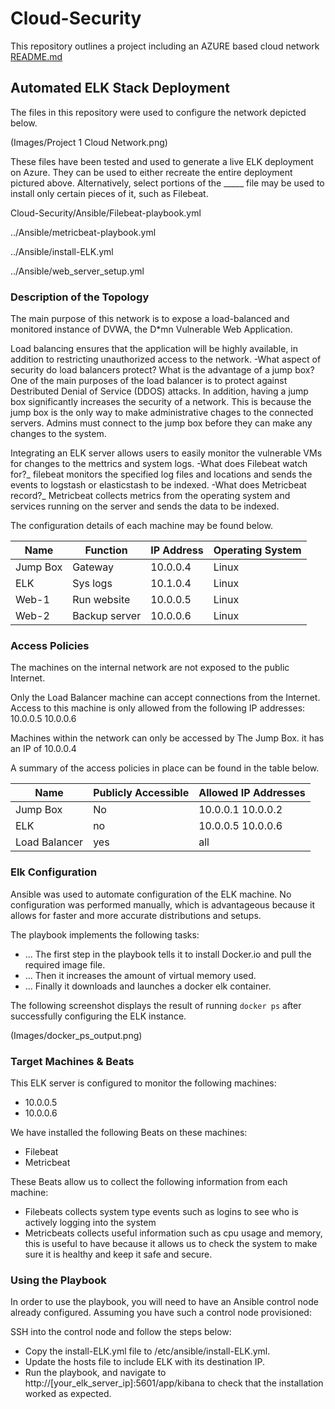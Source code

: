 # Cloud-Security
This repository outlines a project including an AZURE based cloud network
[README.md](https://github.com/Stattixz/Cloud-Security/files/7200466/README.md)
## Automated ELK Stack Deployment

The files in this repository were used to configure the network depicted below.

(Images/Project 1 Cloud Network.png)

These files have been tested and used to generate a live ELK deployment on Azure. They can be used to either recreate the entire deployment pictured above. Alternatively, select portions of the _____ file may be used to install only certain pieces of it, such as Filebeat.

Cloud-Security/Ansible/Filebeat-playbook.yml

../Ansible/metricbeat-playbook.yml

../Ansible/install-ELK.yml

../Ansible/web_server_setup.yml


### Description of the Topology

The main purpose of this network is to expose a load-balanced and monitored instance of DVWA, the D*mn Vulnerable Web Application.

Load balancing ensures that the application will be highly available, in addition to restricting unauthorized access to the network.
-What aspect of security do load balancers protect? What is the advantage of a jump box?
   One of the main purposes of the load balancer is to protect against Destributed Denial of Service (DDOS) attacks. In addition, having a jump box significantly increases the security of a network. This is because the jump box is the only way to make administrative chages to the connected servers. Admins must connect to the jump box before they can make any changes to the system.

Integrating an ELK server allows users to easily monitor the vulnerable VMs for changes to the mettrics and system logs.
-What does Filebeat watch for?_ filebeat monitors the specified log files and locations and sends the events to logstash or elasticstash to be indexed.
-What does Metricbeat record?_ Metricbeat collects metrics from the operating system and services running on the server and sends the data to be indexed.

The configuration details of each machine may be found below.

| Name     | Function      | IP Address | Operating System |
|----------|---------------|------------|------------------|
| Jump Box | Gateway       | 10.0.0.4   | Linux            |
| ELK      | Sys logs      | 10.1.0.4   | Linux            |
| Web-1    | Run website   | 10.0.0.5   | Linux            |
| Web-2    | Backup server | 10.0.0.6   | Linux            |

### Access Policies

The machines on the internal network are not exposed to the public Internet. 

Only the Load Balancer machine can accept connections from the Internet. Access to this machine is only allowed from the following IP addresses:
10.0.0.5
10.0.0.6

Machines within the network can only be accessed by The Jump Box.
 it has an IP of 10.0.0.4

A summary of the access policies in place can be found in the table below.

| Name          | Publicly Accessible | Allowed IP Addresses |
|---------------|---------------------|----------------------|
| Jump Box      | No                  | 10.0.0.1  10.0.0.2   |
| ELK           | no                  | 10.0.0.5  10.0.0.6   |
| Load Balancer | yes                 | all                  |

### Elk Configuration

Ansible was used to automate configuration of the ELK machine. No configuration was performed manually, which is advantageous because it allows for faster and more accurate distributions and setups.

The playbook implements the following tasks:
- ... The first step in the playbook tells it to install Docker.io and pull the required image file. 
- ... Then it increases the amount of virtual memory used.
- ... Finally it downloads and launches a docker elk container.

The following screenshot displays the result of running `docker ps` after successfully configuring the ELK instance.

(Images/docker_ps_output.png)

### Target Machines & Beats
This ELK server is configured to monitor the following machines:
- 10.0.0.5
- 10.0.0.6

We have installed the following Beats on these machines:
- Filebeat
- Metricbeat

These Beats allow us to collect the following information from each machine:
- Filebeats collects system type events such as logins to see who is actively logging into the system 
- Metricbeats collects useful information such as cpu usage and memory, this is useful to have because it allows us to check the system to make sure it is healthy and keep it safe and secure. 
### Using the Playbook
In order to use the playbook, you will need to have an Ansible control node already configured. Assuming you have such a control node provisioned: 

SSH into the control node and follow the steps below:
- Copy the install-ELK.yml file to /etc/ansible/install-ELK.yml.
- Update the hosts file to include ELK with its destination IP.
- Run the playbook, and navigate to http://[your_elk_server_ip]:5601/app/kibana to check that the installation worked as expected.
